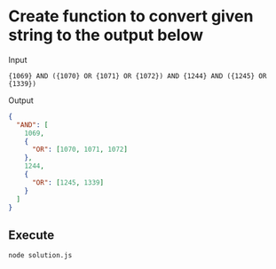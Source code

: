 # Create function to convert given string to the output below

Input

```console
{1069} AND ({1070} OR {1071} OR {1072}) AND {1244} AND ({1245} OR {1339})
```

Output

```json
{
  "AND": [
    1069,
    {
      "OR": [1070, 1071, 1072]
    },
    1244,
    {
      "OR": [1245, 1339]
    }
  ]
}
```

## Execute

```bash
node solution.js
```
